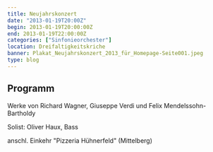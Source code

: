 ```yaml
---
title: Neujahrskonzert
date: "2013-01-19T20:00Z"
begin: 2013-01-19T20:00:00Z
end: 2013-01-19T22:00:00Z
categories: ["Sinfonieorchester"]
location: Dreifaltigkeitskriche
banner: Plakat_Neujahrskonzert_2013_für_Homepage-Seite001.jpeg
type: blog
---
```

## Programm

<p>Werke von Richard Wagner, Giuseppe Verdi und Felix Mendelssohn-Bartholdy</p>



<p>Solist: Oliver Haux, Bass</p>



<p>anschl. Einkehr &quot;Pizzeria H&uuml;hnerfeld&quot; (Mittelberg)</p>

